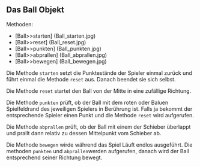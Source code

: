 Das Ball Objekt
----------------
Methoden:
- [Ball>>starten] (Ball_starten.jpg)
- [Ball>>reset] (Ball_reset.jpg)
- [Ball>>punkten] (Ball_punkten.jpg)
- [Ball>>abprallen] (Ball_abprallen.jpg)
- [Ball>>bewegen] (Ball_bewegen.jpg)





Die Methode `starten` setzt die Punktestände der Spieler einmal zurück und führt einmal die Methode 
`reset` aus. Danach beendet sie sich selbst.

Die Methode `reset` startet den Ball von der Mitte in eine zufällige Richtung.

Die Methode `punkten` prüft, ob der Ball mit dem roten oder Baluen Spielfeldrand des jeweiligen Spielers 
in Berührung ist. Falls ja bekommt der entsprechende Spieler einen Punkt und die Methode `reset` wird 
aufgerufen.

Die Methode `abprallen` prüft, ob der Ball mit einem der Schieber überlappt und prallt dann relativ 
zu dessen Mittelpunkt vom Schieber ab.

Die Methode `bewegen` wirde während das Spiel Läuft endlos ausgeführt. Die methoden `punkten` und 
`abprallen`werden aufgerufen, danach wird der Ball entsprechend seiner Richtung bewegt.
